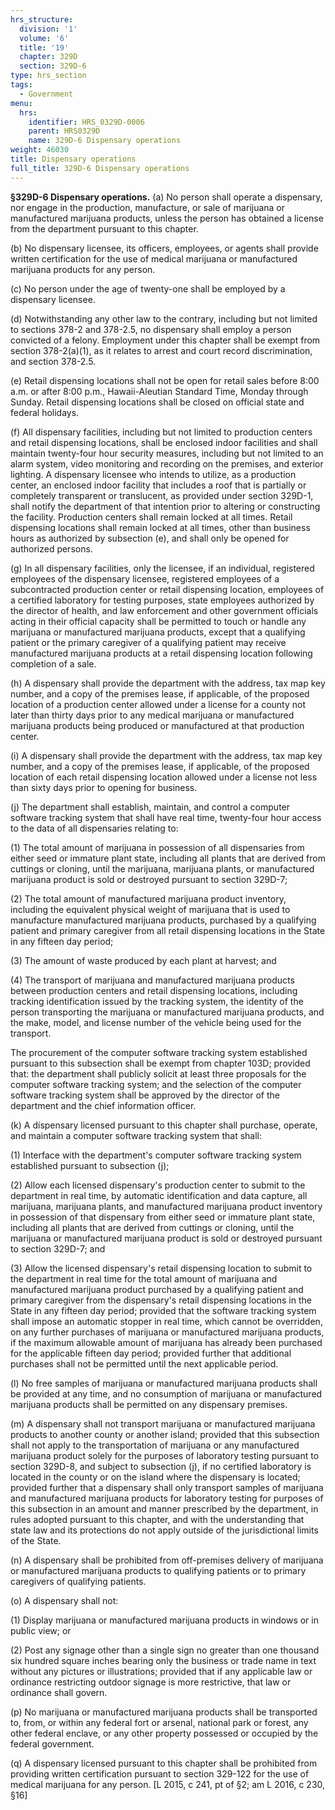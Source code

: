 ```yaml
---
hrs_structure:
  division: '1'
  volume: '6'
  title: '19'
  chapter: 329D
  section: 329D-6
type: hrs_section
tags:
  - Government
menu:
  hrs:
    identifier: HRS_0329D-0006
    parent: HRS0329D
    name: 329D-6 Dispensary operations
weight: 46030
title: Dispensary operations
full_title: 329D-6 Dispensary operations
---
```

**§329D-6 Dispensary operations.** (a) No person shall operate a dispensary, nor engage in the production, manufacture, or sale of marijuana or manufactured marijuana products, unless the person has obtained a license from the department pursuant to this chapter.

(b) No dispensary licensee, its officers, employees, or agents shall provide written certification for the use of medical marijuana or manufactured marijuana products for any person.

(c) No person under the age of twenty-one shall be employed by a dispensary licensee.

(d) Notwithstanding any other law to the contrary, including but not limited to sections 378-2 and 378-2.5, no dispensary shall employ a person convicted of a felony. Employment under this chapter shall be exempt from section 378-2(a)(1), as it relates to arrest and court record discrimination, and section 378-2.5.

(e) Retail dispensing locations shall not be open for retail sales before 8:00 a.m. or after 8:00 p.m., Hawaii-Aleutian Standard Time, Monday through Sunday. Retail dispensing locations shall be closed on official state and federal holidays.

(f) All dispensary facilities, including but not limited to production centers and retail dispensing locations, shall be enclosed indoor facilities and shall maintain twenty-four hour security measures, including but not limited to an alarm system, video monitoring and recording on the premises, and exterior lighting. A dispensary licensee who intends to utilize, as a production center, an enclosed indoor facility that includes a roof that is partially or completely transparent or translucent, as provided under section 329D-1, shall notify the department of that intention prior to altering or constructing the facility. Production centers shall remain locked at all times. Retail dispensing locations shall remain locked at all times, other than business hours as authorized by subsection (e), and shall only be opened for authorized persons.

(g) In all dispensary facilities, only the licensee, if an individual, registered employees of the dispensary licensee, registered employees of a subcontracted production center or retail dispensing location, employees of a certified laboratory for testing purposes, state employees authorized by the director of health, and law enforcement and other government officials acting in their official capacity shall be permitted to touch or handle any marijuana or manufactured marijuana products, except that a qualifying patient or the primary caregiver of a qualifying patient may receive manufactured marijuana products at a retail dispensing location following completion of a sale.

(h) A dispensary shall provide the department with the address, tax map key number, and a copy of the premises lease, if applicable, of the proposed location of a production center allowed under a license for a county not later than thirty days prior to any medical marijuana or manufactured marijuana products being produced or manufactured at that production center.

(i) A dispensary shall provide the department with the address, tax map key number, and a copy of the premises lease, if applicable, of the proposed location of each retail dispensing location allowed under a license not less than sixty days prior to opening for business.

(j) The department shall establish, maintain, and control a computer software tracking system that shall have real time, twenty-four hour access to the data of all dispensaries relating to:

(1) The total amount of marijuana in possession of all dispensaries from either seed or immature plant state, including all plants that are derived from cuttings or cloning, until the marijuana, marijuana plants, or manufactured marijuana product is sold or destroyed pursuant to section 329D-7;

(2) The total amount of manufactured marijuana product inventory, including the equivalent physical weight of marijuana that is used to manufacture manufactured marijuana products, purchased by a qualifying patient and primary caregiver from all retail dispensing locations in the State in any fifteen day period;

(3) The amount of waste produced by each plant at harvest; and

(4) The transport of marijuana and manufactured marijuana products between production centers and retail dispensing locations, including tracking identification issued by the tracking system, the identity of the person transporting the marijuana or manufactured marijuana products, and the make, model, and license number of the vehicle being used for the transport.

The procurement of the computer software tracking system established pursuant to this subsection shall be exempt from chapter 103D; provided that: the department shall publicly solicit at least three proposals for the computer software tracking system; and the selection of the computer software tracking system shall be approved by the director of the department and the chief information officer.

(k) A dispensary licensed pursuant to this chapter shall purchase, operate, and maintain a computer software tracking system that shall:

(1) Interface with the department's computer software tracking system established pursuant to subsection (j);

(2) Allow each licensed dispensary's production center to submit to the department in real time, by automatic identification and data capture, all marijuana, marijuana plants, and manufactured marijuana product inventory in possession of that dispensary from either seed or immature plant state, including all plants that are derived from cuttings or cloning, until the marijuana or manufactured marijuana product is sold or destroyed pursuant to section 329D-7; and

(3) Allow the licensed dispensary's retail dispensing location to submit to the department in real time for the total amount of marijuana and manufactured marijuana product purchased by a qualifying patient and primary caregiver from the dispensary's retail dispensing locations in the State in any fifteen day period; provided that the software tracking system shall impose an automatic stopper in real time, which cannot be overridden, on any further purchases of marijuana or manufactured marijuana products, if the maximum allowable amount of marijuana has already been purchased for the applicable fifteen day period; provided further that additional purchases shall not be permitted until the next applicable period.

(l) No free samples of marijuana or manufactured marijuana products shall be provided at any time, and no consumption of marijuana or manufactured marijuana products shall be permitted on any dispensary premises.

(m) A dispensary shall not transport marijuana or manufactured marijuana products to another county or another island; provided that this subsection shall not apply to the transportation of marijuana or any manufactured marijuana product solely for the purposes of laboratory testing pursuant to section 329D-8, and subject to subsection (j), if no certified laboratory is located in the county or on the island where the dispensary is located; provided further that a dispensary shall only transport samples of marijuana and manufactured marijuana products for laboratory testing for purposes of this subsection in an amount and manner prescribed by the department, in rules adopted pursuant to this chapter, and with the understanding that state law and its protections do not apply outside of the jurisdictional limits of the State.

(n) A dispensary shall be prohibited from off-premises delivery of marijuana or manufactured marijuana products to qualifying patients or to primary caregivers of qualifying patients.

(o) A dispensary shall not:

(1) Display marijuana or manufactured marijuana products in windows or in public view; or

(2) Post any signage other than a single sign no greater than one thousand six hundred square inches bearing only the business or trade name in text without any pictures or illustrations; provided that if any applicable law or ordinance restricting outdoor signage is more restrictive, that law or ordinance shall govern.

(p) No marijuana or manufactured marijuana products shall be transported to, from, or within any federal fort or arsenal, national park or forest, any other federal enclave, or any other property possessed or occupied by the federal government.

(q) A dispensary licensed pursuant to this chapter shall be prohibited from providing written certification pursuant to section 329-122 for the use of medical marijuana for any person. [L 2015, c 241, pt of §2; am L 2016, c 230, §16]